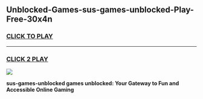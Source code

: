 
## Unblocked-Games-sus-games-unblocked-Play-Free-30x4n
<h3>
<a href="https://premium76.site?title=sus-games-unblocked&ref=21A">CLICK TO PLAY</a></h3>
<hr>

<h3>
<a href="https://premium76.site?title=sus-games-unblocked&ref=21A">CLICK 2 PLAY</a>
  
</h3>

<a href="https://premium76.site?title=sus-games-unblocked&ref=21A"><img src="https://clearcache.store/games.png"></a>


**sus-games-unblocked games unblocked: Your Gateway to Fun and Accessible Online Gaming**
